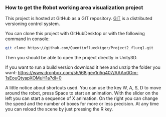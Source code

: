 ### How to get the Robot working area visualization project

This project is hosted at GitHub as a GIT repository.
[GIT](http://git-scm.com/) is a distributed versioning control system.

You can clone this project with GitHubDesktop or with the following command in console:

```sh
git clone https://github.com/Quentinflueckiger/Project2_flucq1.git
```

Then you should be able to open the project directly in Unity3D.

If you want to run a build version download it here and unzip the folder you want: https://www.dropbox.com/sh/i68igev1ri5q407/AAAo0Om-1sEouQtyapXOMuH1a?dl=0

A little notice about shortcuts used. You can use the key W, A, S, D to move around the robot, press Space to start an animation. With the slider on the left you can start a sequence of X animation. On the right you can change the speed and the number of boxes for more or less precision. At any time you can reload the scene by just pressing the R key. 
